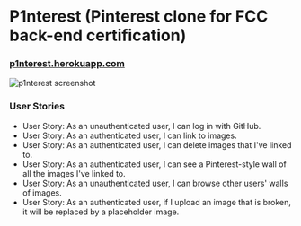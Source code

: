 # P1nterest (Pinterest clone for FCC back-end certification)

### [p1nterest.herokuapp.com](https://p1nterest.herokuapp.com/)

![p1nterest screenshot](https://raw.githubusercontent.com/rifkegribenes/p1nterest/master/public/screenshot.png)

### User Stories

* User Story: As an unauthenticated user, I can log in with GitHub.
* User Story: As an authenticated user, I can link to images.
* User Story: As an authenticated user, I can delete images that I've linked to.
* User Story: As an authenticated user, I can see a Pinterest-style wall of all the images I've linked to.
* User Story: As an unauthenticated user, I can browse other users' walls of images.
* User Story: As an authenticated user, if I upload an image that is broken, it will be replaced by a placeholder image.
